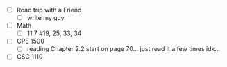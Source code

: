 - [ ] Road trip with a Friend
	- [ ] write my guy
- [ ] Math
	- [ ] 11.7 #19, 25, 33, 34
- [ ] CPE 1500
	 - [ ] reading Chapter 2.2 start on page 70... just read it a few times idk...
- [ ] CSC 1110